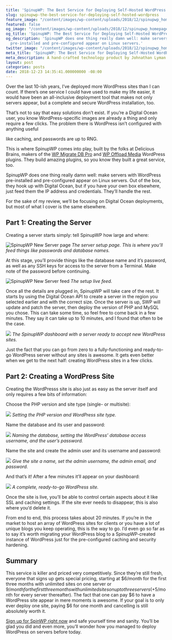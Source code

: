 ```yaml
---
title: 'SpinupWP: The Best Service for Deploying Self-Hosted WordPress'
slug: spinupwp-the-best-service-for-deploying-self-hosted-wordpress
feature_image: "/content/images/wp-content/uploads/2018/12/spinupwp_homepage.jpg"
featured: false
og_image: "/content/images/wp-content/uploads/2018/12/spinupwp_homepage.jpg"
og_title: 'SpinupWP: The Best Service for Deploying Self-Hosted WordPress – Johnathan.org'
og_description: 'SpinupWP does one thing really damn well: make servers with WordPress
  pre-installed and pre-configured appear on Linux servers.'
twitter_image: "/content/images/wp-content/uploads/2018/12/spinupwp_homepage.jpg"
meta_title: 'SpinupWP: The Best Service for Deploying Self-Hosted WordPress – Johnathan.org'
meta_description: A hand-crafted technology product by Johnathan Lyman
layout: post
categories: posts
date: 2018-12-23 14:35:41.000000000 -08:00
---
```


Over the last 10-ish years, I’ve deployed more WordPress sites than I can count. If there’s one service I could have used to make my life easier, it would have been an all-inclusive deployment tool that makes not only servers appear, but a complete and secure WordPress installation, too.

That’s not to say that easy solutions don’t exist. If you’re a Digital Ocean user, you know WordPress-specific images are already a thing and only require a few clicks. The problem there is WordPress isn’t configured with anything useful



like caching, and passwords are up to RNG.

This is where SpinupWP comes into play, built by the folks at Delicious Brains, makers of the [WP Migrate DB Pro](https://johnathan.org/goto/wpmigratepro) and [WP Offload Media](https://johnathan.org/goto/wpoffloadmedia) WordPress plugins. They build amazing plugins, so you know they built a great service, too.

SpinupWP does one thing really damn well: make servers with WordPress pre-installed and pre-configured appear on Linux servers. Out of the box, they hook up with Digital Ocean, but if you have your own box elsewhere, just feed them the IP address and credentials. They’ll handle the rest.

For the sake of my review, we’ll be focusing on Digital Ocean deployments, but most of what I cover is the same elsewhere.

## Part 1: Creating the Server

Creating a server starts simply: tell SpinupWP how large and where:

![SpinupWP New Server page](/content/images/wp-content/uploads/2018/12/spinupwp_deployment_start-1024x626.jpg)
_The server setup page. This is where you’ll feed things like passwords and database names._

At this stage, you’ll provide things like the database name and it’s password, as well as any SSH keys for access to the server from a Terminal. Make note of the password before continuing.

![SpinupWP New Server feed](/content/images/wp-content/uploads/2018/12/spinupwp_deployment_status_clip.gif)
_The setup live feed._

Once all the details are plugged in, SpinupWP will take care of the rest. It starts by using the Digital Ocean API to create a server in the region you selected earlier and with the correct size. Once the server is up, SWP will update and patch the server, then deploy the version of PHP and MySQL you chose. This can take some time, so feel free to come back in a few minutes. They say it can take up to 10 minutes, and I found that often to be the case.

![](/content/images/wp-content/uploads/2018/12/spinupwp_site_deployment_complete-1-1024x626.jpg)
_The SpinupWP dashboard with a server ready to accept new WordPress sites._

Just the fact that you can go from zero to a fully-functioning and ready-to-go WordPress server without any sites is awesome. It gets even better when we get to the next half: creating WordPress sites in a few clicks.

## Part 2: Creating a WordPress Site

Creating the WordPresss site is also just as easy as the server itself and only requires a few bits of information:

Choose the PHP version and site type (single- or multisite):

![](/content/images/wp-content/uploads/2018/12/spinupwp_site_deployment_configuration_1-4-1024x473.jpg)
_Setting the PHP version and WordPress site type._

Name the database and its user and password:

![](/content/images/wp-content/uploads/2018/12/spinupwp_site_deployment_configuration_2-2-1024x611.jpg)
_Naming the database, setting the WordPress’ database access username, and the user’s password._

Name the site and create the admin user and its username and password:

![](/content/images/wp-content/uploads/2018/12/spinupwp_site_deployment_configuration_3-2-1024x711.jpg)
_Give the site a name, set the admin username, the admin email, and password._

And that’s it! After a few minutes it’ll appear on your dashboard:

![](/content/images/wp-content/uploads/2018/12/spinupwp_site_dashboard-2-1024x626.jpg)
_A complete, ready-to-go WordPress site._

Once the site is live, you’ll be able to control certain aspects about it like SSL and caching settings. If the site ever needs to disappear, this is also where you’d delete it.

From end to end, this process takes about 20 minutes. If you’re in the market to host an array of WordPress sites for clients or you have a lot of unique blogs you keep operating, this is the way to go. I’d even go so far as to say it’s worth migrating your WordPress blog to a SpinupWP-created instance of WordPress just for the pre-configured caching and security hardening.

## Summary

This service is killer and priced very competitively. Since they’re still fresh, everyone that signs up gets special pricing, starting at $6/month for the first three months with unlimited sites on one server or $9/month for the first three months with unlimited sites on up to three servers (+$5/month for every server thereafter). The fact that one can pay $6 to have a WordPress site appear in mere moments is awesome. If your goal is to only ever deploy one site, paying $6 for one month and cancelling is still absolutely worth it.

[Sign up for SpinWP right now](https://johnathan.org/goto/spinupwp) and safe yourself time and sanity. You’ll be glad you did and even more, you’ll wonder how you managed to deploy WordPress on servers before today.

